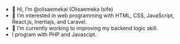 - 👋 Hi, I’m @olisaemekai (Olisaemeka Isife)
- 👀 I’m interested in web programming with HTML, CSS, JavaScript, React.js, Inertiajs, and Laravel.
- 🌱 I’m currently working to improving my backend logic skill.
- I program with PHP and Javascipt.


<!---
olisaemekai/olisaemekai is a ✨ special ✨ repository because its `README.md` (this file) appears on your GitHub profile.
You can click the Preview link to take a look at your changes.
--->
